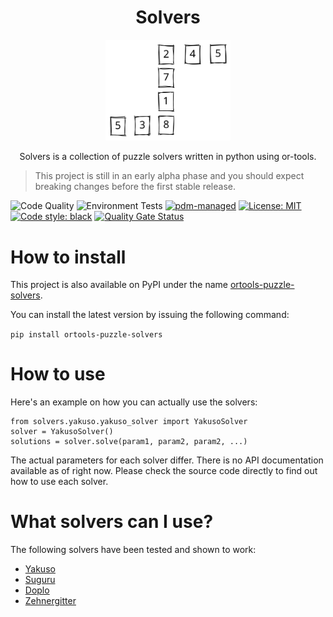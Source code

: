 <div align="center">
  <h1>Solvers</h1>
  <img src="./solvers_logo.svg" width="200"/>
  <p>Solvers is a collection of puzzle solvers written in python using or-tools.</p>
</div>

> This project is still in an early alpha phase
> and you should expect breaking changes before the first stable release.

![Code Quality](https://github.com/andrinmeier/solvers/actions/workflows/sonar.yml/badge.svg)
![Environment Tests](https://github.com/andrinmeier/solvers/actions/workflows/test_environments.yml/badge.svg)
[![pdm-managed](https://img.shields.io/badge/pdm-managed-blueviolet)](https://pdm.fming.dev)
[![License: MIT](https://img.shields.io/badge/License-MIT-blue.svg)](https://opensource.org/licenses/MIT)
<a href="https://github.com/psf/black"><img alt="Code style: black" src="https://img.shields.io/badge/code%20style-black-000000.svg"></a>
[![Quality Gate Status](https://sonarcloud.io/api/project_badges/measure?project=andrinmeier_solvers&metric=alert_status)](https://sonarcloud.io/summary/new_code?id=andrinmeier_solvers)

# How to install

This project is also available on PyPI under the name [ortools-puzzle-solvers](https://pypi.org/project/ortools-puzzle-solvers/).

You can install the latest version by issuing the following command:

`pip install ortools-puzzle-solvers`

# How to use

Here's an example on how you can actually use the solvers:

```
from solvers.yakuso.yakuso_solver import YakusoSolver
solver = YakusoSolver()
solutions = solver.solve(param1, param2, param2, ...)
```

The actual parameters for each solver differ. There is no API documentation available as of right now. Please check the source code directly to find out how to use each solver.

# What solvers can I use?

The following solvers have been tested and shown to work:

* [Yakuso](https://www.janko.at/Raetsel/Yakuso/index.htm)
* [Suguru](https://www.janko.at/Raetsel/Suguru/index.htm)
* [Doplo](https://www.janko.at/Raetsel/Doppelblock/index.htm)
* [Zehnergitter](https://www.janko.at/Raetsel/Zehnergitter/index.htm)

